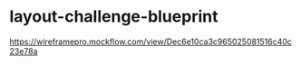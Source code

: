 # layout-challenge-blueprint
https://wireframepro.mockflow.com/view/Dec6e10ca3c965025081516c40c23e78a
